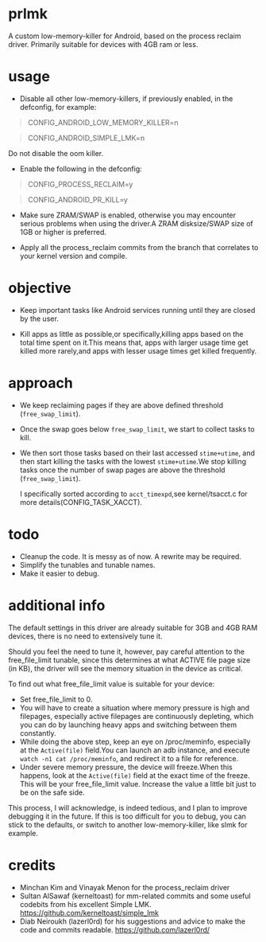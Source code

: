 # prlmk

A custom low-memory-killer for Android, based on the process reclaim driver.
Primarily suitable for devices with 4GB ram or less.

# usage

 - Disable all other low-memory-killers, if previously enabled, in the defconfig, for example:
> CONFIG_ANDROID_LOW_MEMORY_KILLER=n

> CONFIG_ANDROID_SIMPLE_LMK=n

 Do not disable the oom killer.
 
 - Enable the following in the defconfig:
 > CONFIG_PROCESS_RECLAIM=y
 
 > CONFIG_ANDROID_PR_KILL=y
 
- Make sure ZRAM/SWAP is enabled, otherwise you may encounter serious problems when using the driver.A ZRAM disksize/SWAP size of 1GB or higher is preferred.

- Apply all the process_reclaim commits from the branch that correlates to your kernel version and compile.

# objective

- Keep important tasks like Android services running
  until they are closed by the user.

- Kill apps as little as possible,or specifically,killing apps based
  on the total time spent on it.This means that, apps with larger usage
  time get killed more rarely,and apps with lesser usage times get
  killed frequently.

# approach

- We keep reclaiming pages if they are above defined threshold
  (`free_swap_limit`).

- Once the swap goes below `free_swap_limit`, we start to collect tasks to kill.

- We then sort those tasks based on their last accessed `stime+utime`,
  and then start killing the tasks with the lowest `stime+utime`.We stop
  killing tasks once the number of swap pages are above the threshold
  (`free_swap_limit`).

  I specifically sorted according to `acct_timexpd`,see kernel/tsacct.c for
  more details(CONFIG_TASK_XACCT).

# todo

- Cleanup the code. It is messy as of now. A rewrite may be required.
- Simplify the tunables and tunable names.
- Make it easier to debug.

# additional info

The default settings in this driver are already suitable for 3GB and 4GB RAM devices, there is no need to extensively tune it.

Should you feel the need to tune it, however, pay careful attention to the free_file_limit
tunable, since this determines at what ACTIVE file page size (in KB), the driver will see the memory situation in the device as critical.

To find out what free_file_limit value is suitable for your device:

- Set free_file_limit to 0.
- You will have to create a situation where memory pressure is high and filepages, especially active filepages are continuously depleting, which you can do by launching heavy apps and switching between them constantly.
- While doing the above step, keep an eye on /proc/meminfo, especially at the `Active(file)` field.You can launch an adb instance, and execute `watch -n1 cat /proc/meminfo`, and redirect it to a file for reference.
- Under severe memory pressure, the device will freeze.When this happens, look at the `Active(file)` field at the exact time of the freeze. This will be your free_file_limit value. Increase the value a little bit just to be on the safe side.

This process, I will acknowledge, is indeed tedious, and I plan to improve debugging it in the future. If this is too difficult for you to debug, you can stick to the defaults, or switch to another low-memory-killer, like slmk for example.

# credits

- Minchan Kim and Vinayak Menon for the process_reclaim driver
- Sultan AlSawaf (kerneltoast) for mm-related commits and some useful codebits from his excellent Simple LMK.
https://github.com/kerneltoast/simple_lmk
- Diab Neiroukh (lazerl0rd) for his suggestions and advice to make the code and commits readable.
https://github.com/lazerl0rd/
